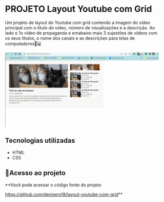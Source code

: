 # PROJETO Layout Youtube com Grid
Um projeto de layout do Youtube com grid contendo a imagem do vídeo principal com o título do vídeo, número de visualizações e a descrição. Ao lado o 1o vídeo de propaganda e emabaixo mais 3 sujestões de vídeos com os seus títulos, o nome dos canais e as descrições para telas de computadores📲💻

<img src="./layout youtube.gif" alt="gif do layout do desktop"> 

## Tecnologias utilizadas
- HTML
- CSS

## 📂Acesso ao projeto

**Você pode acessar o código fonte do projeto 

<https://github.com/denisero19/layout-youtube-com-grid>**
